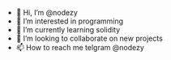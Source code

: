 - 👋 Hi, I’m @nodezy
- 👀 I’m interested in programming
- 🌱 I’m currently learning solidity
- 💞️ I’m looking to collaborate on new projects
- 📫 How to reach me telgram @nodezy

<!---
nodezy/nodezy is a ✨ special ✨ repository because its `README.md` (this file) appears on your GitHub profile.
You can click the Preview link to take a look at your changes.
--->
